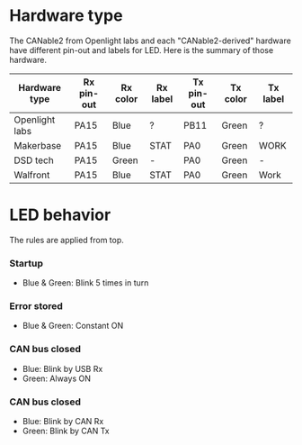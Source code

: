 # Hardware type

The CANable2 from Openlight labs and each "CANable2-derived" hardware have different pin-out and labels for LED.
Here is the summary of those hardware.

| Hardware type  | Rx pin-out | Rx color | Rx label | Tx pin-out | Tx color | Tx label |
|----------------|------------|----------|----------|------------|----------|----------|
| Openlight labs | PA15       | Blue     | ?        | PB11       | Green    | ?        |
| Makerbase      | PA15       | Blue     | STAT     | PA0        | Green    | WORK     |
| DSD tech       | PA15       | Green    | -        | PA0        | Green    | -        |
| Walfront       | PA15       | Blue     | STAT     | PA0        | Green    | Work     |


# LED behavior
The rules are applied from top.

### Startup

* Blue & Green: Blink 5 times in turn

### Error stored

* Blue & Green: Constant ON

### CAN bus closed

* Blue: Blink by USB Rx
* Green: Always ON

### CAN bus closed

* Blue: Blink by CAN Rx
* Green: Blink by CAN Tx

